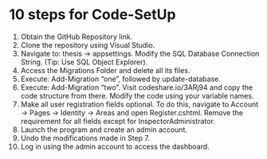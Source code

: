 # 10 steps for Code-SetUp

1. Obtain the GitHub Repository link.
2. Clone the repository using Visual Studio.
3. Navigate to: thesis → appsettings. Modify the SQL Database Connection String. (Tip: Use SQL Object Explorer).
4. Access the Migrations Folder and delete all its files.
5. Execute: Add-Migration “one”, followed by update-database.
6. Execute: Add-Migration “two”. Visit codeshare.io/3ARj94 and copy the code structure from there. Modify the code using your variable names.
7. Make all user registration fields optional. To do this, navigate to Account → Pages → Identity → Areas and open Register.cshtml. Remove the requirement for all fields except for InspectorAdministrator.
8. Launch the program and create an admin account.
9. Undo the modifications made in Step 7.
10. Log in using the admin account to access the dashboard.
